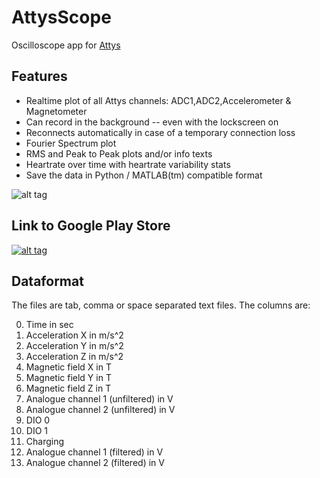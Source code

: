 # AttysScope

Oscilloscope app for [Attys](http://www.attys.tech)

## Features

* Realtime plot of all Attys channels: ADC1,ADC2,Accelerometer & Magnetometer
* Can record in the background -- even with the lockscreen on
* Reconnects automatically in case of a temporary connection loss
* Fourier Spectrum plot
* RMS and Peak to Peak plots and/or info texts
* Heartrate over time with heartrate variability stats
* Save the data in Python / MATLAB(tm) compatible format

![alt tag](comboattys.jpg)

## Link to Google Play Store

[![alt tag](google_play_en_badge_web_generic.png)](https://play.google.com/store/apps/details?id=tech.glasgowneuro.attysscope2)

## Dataformat

The files are tab, comma or space separated text files. The columns are:

 0. Time in sec
 1. Acceleration X in m/s^2
 2. Acceleration Y in m/s^2
 3. Acceleration Z in m/s^2
 4. Magnetic field X in T
 5. Magnetic field Y in T
 6. Magnetic field Z in T
 7. Analogue channel 1 (unfiltered) in V
 8. Analogue channel 2 (unfiltered) in V
 9. DIO 0
 10. DIO 1
 11. Charging
 12. Analogue channel 1 (filtered) in V
 13. Analogue channel 2 (filtered) in V
